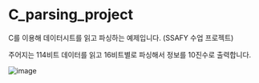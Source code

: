 # C_parsing_project
C를 이용해 데이터시트를 읽고 파싱하는 예제입니다. (SSAFY 수업 프로젝트)

주어지는 114비트 데이터를 읽고 16비트별로 파싱해서 정보를 10진수로 출력합니다. 

![image](https://github.com/woodong11/C_parsing_project/assets/91379630/fa0622e8-bdb9-473e-82d8-3a1cbf589c64)

